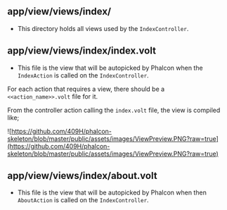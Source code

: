 ## app/view/views/index/

* This directory holds all views used by the `IndexController`.

## app/view/views/index/index.volt

* This file is the view that will be autopicked by Phalcon when the `IndexAction` is called on the `IndexController`.

For each action that requires a view, there should be a `<<action_name>>.volt` file for it.

From the controller action calling the `index.volt` file, the view is compiled like;

![https://github.com/409H/phalcon-skeleton/blob/master/public/assets/images/ViewPreview.PNG?raw=true](https://github.com/409H/phalcon-skeleton/blob/master/public/assets/images/ViewPreview.PNG?raw=true)

## app/view/views/index/about.volt

* This file is the view that will be autopicked by Phalcon when then `AboutAction` is called on the `IndexController`.